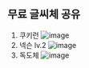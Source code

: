 ## 무료 글씨체 공유

1. 쿠키런
![image](https://github.com/user-attachments/assets/56099e18-da74-44e0-9a9c-6338745a7485)
2. 넥슨 lv.2
![image](https://github.com/user-attachments/assets/d05b604e-5f87-4e43-b520-1a0f61c5a329)
3. 독도체
![image](https://github.com/user-attachments/assets/ef635be8-688f-43c3-ab8f-f4e9d5eeddc4)

 
